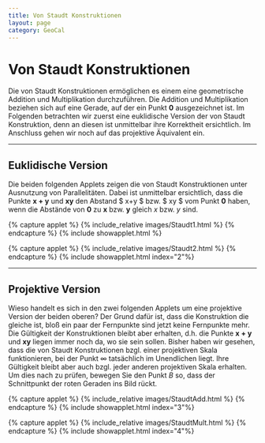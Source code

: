 ```yaml
---
title: Von Staudt Konstruktionen
layout: page
category: GeoCal
---
```


# Von Staudt Konstruktionen
Die von Staudt Konstruktionen ermöglichen es einem eine geometrische Addition und Multiplikation durchzuführen. Die Addition und Multiplikation beziehen sich auf eine Gerade, auf der ein Punkt $\mathbf{0}$ ausgezeichnet ist. Im Folgenden betrachten wir zuerst eine euklidische Version der von Staudt Konstruktion, denn an diesen ist unmittelbar ihre Korrektheit ersichtlich. Im Anschluss gehen wir noch auf das projektive Äquivalent ein.

---

## Euklidische Version
Die beiden folgenden Applets zeigen die von Staudt Konstruktionen unter Ausnutzung von Parallelitäten. Dabei ist unmittelbar ersichtlich, dass die Punkte $\mathbf{x+y}$ und $\mathbf{xy}$ den Abstand $ x+y $ bzw. $ xy $ vom Punkt $\mathbf{0}$ haben, wenn die Abstände von $\mathbf{0}$ zu $\mathbf{x}$ bzw. $\mathbf{y}$ gleich $x$ bzw. $y$ sind.

{% capture applet %} {% include_relative images/Staudt1.html %} {% endcapture %}
{% include showapplet.html %}

{% capture applet %} {% include_relative images/Staudt2.html %} {% endcapture %}
{% include showapplet.html index="2"%}



---

## Projektive Version
Wieso handelt es sich in den zwei folgenden Applets um eine projektive Version der beiden oberen? Der Grund dafür ist, dass die Konstruktion die gleiche ist, bloß ein paar der Fernpunkte sind jetzt keine Fernpunkte mehr. Die Gültigkeit der Konstruktionen bleibt aber erhalten, d.h. die Punkte $\mathbf{x+y}$ und $\mathbf{xy}$ liegen immer noch da, wo sie sein sollen. Bisher haben wir gesehen, dass die von Staudt Konstruktionen bzgl. einer projektiven Skala funktionieren, bei der Punkt $\infty$ tatsächlich im Unendlichen liegt. Ihre Gültigkeit bleibt aber auch bzgl. jeder anderen projektiven Skala erhalten. Um dies nach zu prüfen, bewegen Sie den Punkt $B$ so, dass der Schnittpunkt der roten Geraden ins Bild rückt.

{% capture applet %} {% include_relative images/StaudtAdd.html %} {% endcapture %}
{% include showapplet.html index="3"%}

{% capture applet %} {% include_relative images/StaudtMult.html %} {% endcapture %}
{% include showapplet.html index="4"%}
